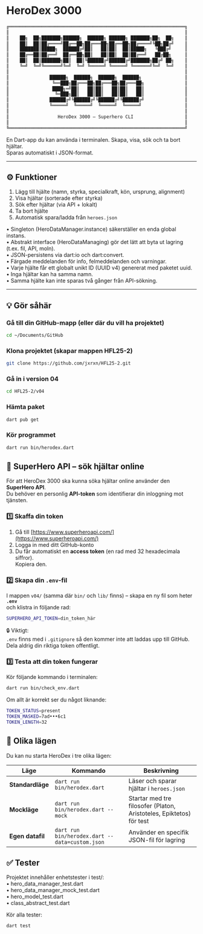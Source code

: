 # HeroDex 3000


```bash
╔═════════════════════════════════════════════════════════════════╗
║                                                                 ║
║    ██╗  ██╗███████╗██████╗  ██████╗ ██████╗ ███████╗██╗  ██╗    ║
║    ██║  ██║██╔════╝██╔══██╗██╔═══██╗██╔══██╗██╔════╝╚██╗██╔╝    ║
║    ███████║█████╗  ██████╔╝██║   ██║██║  ██║█████╗   ╚███╔╝     ║
║    ██╔══██║██╔══╝  ██╔══██╗██║   ██║██║  ██║██╔══╝   ██╔██╗     ║
║    ██║  ██║███████╗██║  ██║╚██████╔╝██████╔╝███████╗██╔╝ ██╗    ║
║    ╚═╝  ╚═╝╚══════╝╚═╝  ╚═╝ ╚═════╝ ╚═════╝ ╚══════╝╚═╝  ╚═╝    ║
║                                                                 ║
║               ██████╗  ██████╗  ██████╗  ██████╗                ║
║                ╚══███╗██╔═══██╗██╔═══██╗██╔═══██╗               ║
║                ████╗═╝██║   ██║██║   ██║██║   ██║               ║
║                 ╚═███╗██║   ██║██║   ██║██║   ██║               ║
║               ██████╔╝╚██████╔╝╚██████╔╝╚██████╔╝               ║
║               ╚═════╝  ╚═════╝  ╚═════╝  ╚═════╝                ║
║                                                                 ║
║                  HeroDex 3000 — Superhero CLI                   ║
║                                                                 ║
╚═════════════════════════════════════════════════════════════════╝
```



En Dart-app du kan använda i terminalen. Skapa, visa, sök och ta bort hjältar.  
Sparas automatiskt i JSON-format.

---

## ⚙️ Funktioner
1. Lägg till hjälte (namn, styrka, specialkraft, kön, ursprung, alignment)
2. Visa hjältar (sorterade efter styrka)
3. Sök efter hjältar (via API + lokalt)
4. Ta bort hjälte
5. Automatisk spara/ladda från `heroes.json`

  •	 Singleton (HeroDataManager.instance) säkerställer en enda global instans.  
  •	 Abstrakt interface (HeroDataManaging) gör det lätt att byta ut lagring (t.ex. fil, API, moln).  
  •  JSON-persistens via dart:io och dart:convert.  
  •	 Färgade meddelanden för info, felmeddelanden och varningar.  
  •	 Varje hjälte får ett globalt unikt ID (UUID v4) genererat med paketet uuid.  
  •	 Inga hjältar kan ha samma namn.  
  •	 Samma hjälte kan inte sparas två gånger från API-sökning.

---

## 💡 Gör såhär

### Gå till din GitHub-mapp (eller där du vill ha projektet)
```bash
cd ~/Documents/GitHub
```

### Klona projektet (skapar mappen HFL25-2)
```bash
git clone https://github.com/jxrxn/HFL25-2.git
```

### Gå in i version 04
```bash
cd HFL25-2/v04
```

### Hämta paket
```bash
dart pub get
```

### Kör programmet
```bash
dart run bin/herodex.dart
```


## 🔑 SuperHero API – sök hjältar online

För att HeroDex 3000 ska kunna söka hjältar online använder den **SuperHero API**.  
Du behöver en personlig **API-token** som identifierar din inloggning mot tjänsten.

### 1️⃣ Skaffa din token
1. Gå till [https://www.superheroapi.com/](https://www.superheroapi.com/)
2. Logga in med ditt GitHub-konto
3. Du får automatiskt en **access token** (en rad med 32 hexadecimala siffror).  
   Kopiera den.

### 2️⃣ Skapa din `.env`-fil
I mappen `v04/` (samma där `bin/` och `lib/` finns) – skapa en ny fil som heter **`.env`**  
och klistra in följande rad:

```bash
SUPERHERO_API_TOKEN=din_token_här
```
🔒 Viktigt:  
`.env` finns med i `.gitignore` så den kommer inte att laddas upp till GitHub.  
Dela aldrig din riktiga token offentligt.

### 3️⃣ Testa att din token fungerar
Kör följande kommando i terminalen:
```bash
dart run bin/check_env.dart
```
Om allt är korrekt ser du något liknande:
```bash
TOKEN_STATUS=present
TOKEN_MASKED=7ad•••6c1
TOKEN_LENGTH=32
```

## 🧪 Olika lägen

Du kan nu starta HeroDex i tre olika lägen:

| Läge | Kommando | Beskrivning |
|------|-----------|-------------|
| **Standardläge** | `dart run bin/herodex.dart` | Läser och sparar hjältar i `heroes.json` |
| **Mockläge** | `dart run bin/herodex.dart --mock` | Startar med tre filosofer (Platon, Aristoteles, Epiktetos) för test |
| **Egen datafil** | `dart run bin/herodex.dart --data=custom.json` | Använder en specifik JSON-fil för lagring |


##  ✅ Tester

Projektet innehåller enhetstester i test/:  
	•	hero_data_manager_test.dart  
	•	hero_data_manager_mock_test.dart  
	•	hero_model_test.dart  
	•	class_abstract_test.dart  

Kör alla tester:
```bash
dart test
```
